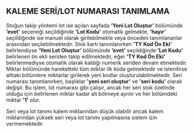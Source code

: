 ## KALEME SERİ/LOT NUMARASI TANIMLAMA 
Stoğun takip yöntemi lot ise açılan sayfada **‘Yeni Lot Oluştur’** bölümünde **’evet’** seçeneği seçildiğinde **’Lot Kodu’** otomatik gelmekte, **’hayır’** seçildiğinde ise manuel olarak girilebilmekte veya önceden tanımlananlar arasından seçilebilmektedir. Stok kartı tanımlanırken **’TY Kod Ön Eki’** belirlendiyse **‘Yeni Lot Oluştur’** bölümünde **’evet’** seçildiğinde **’Lot Kodu’** belirlenen ön ekli seriden takip edilmektedir, eğer **’TY Kod Ön Eki’** belirlenmediyse otomatik olarak kaldığı numerik seriden devam etmektedir. Miktar bölümünde hareketteki tüm miktar ilk koda gelmektedir ve istenilirse alttaki bölümlere miktarlar girilerek yeni kodlar oluşturulabilmektedir. Seri numarası tanımlanırken, başlıklar **'yeni seri oluştur'** ve **'seri kodu'** olarak değişir. Bu işlem, lot numarası gibi çalışır, ancak her seri stok özelinde olduğu için belirlenen miktar kadar alt bölmeye ayrılır ve her bölümdeki miktar **'1'** olur.

Seri veya lot tanımı kalem miktarından düşük olabilir ancak kalem miktarından yüksek seri veya lot tanımı yapılmasına sistem izin vermemektedir. 
